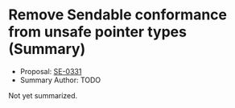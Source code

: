 # Remove Sendable conformance from unsafe pointer types (Summary)

* Proposal: [SE-0331](https://github.com/apple/swift-evolution/blob/main/proposals/0331-remove-sendable-from-unsafepointer.md)
* Summary Author: TODO

Not yet summarized.
